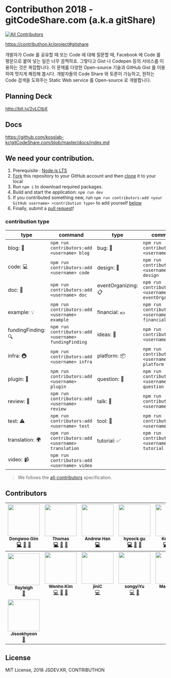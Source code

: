 # Contributhon 2018 - gitCodeShare.com (a.k.a gitShare)

[![All Contributors](https://img.shields.io/badge/all_contributors-15-orange.svg?style=flat-square)](#contributors)

https://contributhon.kr/project#gitshare

개발자가 Code 를 공유할 때 또는 Code 에 대해 질문할 때, Facebook 에 Code 를 평문으로 붙여 넣는 일은 너무 끔찍하죠. 그렇다고 Gist 나 Codepen 등의 서비스를 이용하는 것은 복잡합니다. 이 문제를 다양한 Open-source 기술과 GitHub Gist 를 이용하여 멋지게 해킹해 봅시다. 개발자들의 Code Share 와 토론이 가능하고, 원하는 Code 검색을 도와주는 Static Web service 를 Open-source 로 개발합니다.

## Planning Deck

http://bit.ly/2vLCtbX

## Docs

https://github.com/kosslab-kr/gitCodeShare.com/blob/master/docs/index.md

## We need your contribution.

1. Prerequisite : [Node.js LTS](https://nodejs.org/en/download/)
2. [Fork](https://help.github.com/articles/fork-a-repo/) this repository to your GitHub account and then [clone](https://help.github.com/articles/cloning-a-repository/) it to your local
3. Run `npm i` to download required packages.
4. Build and start the application: `npm run dev`
5. If you contributed something new, run `npm run contributors:add <your GitHub username> <contribution type>` to add yourself [below](#contributors)
6. Finally, submit a [pull request](https://help.github.com/articles/creating-a-pull-request-from-a-fork/)!

### contribution type

| type               | command                                              | type                | command                                               |
| ------------------ | ---------------------------------------------------- | ------------------- | ----------------------------------------------------- |
| blog: 📝           | `npm run contributors:add <username> blog`           | bug: 🐛             | `npm run contributors:add <username> bug`             |
| code: 💻           | `npm run contributors:add <username> code`           | design: 🎨          | `npm run contributors:add <username> design`          |
| doc: 📖            | `npm run contributors:add <username> doc`            | eventOrganizing: 📋 | `npm run contributors:add <username> eventOrganizing` |
| example: 💡        | `npm run contributors:add <username> example`        | financial: 💵       | `npm run contributors:add <username> financial`       |
| fundingFinding: 🔍 | `npm run contributors:add <username> fundingFinding` | ideas: 🤔           | `npm run contributors:add <username> ideas`           |
| infra: 🚇          | `npm run contributors:add <username> infra`          | platform: 📦        | `npm run contributors:add <username> platform`        |
| plugin: 🔌         | `npm run contributors:add <username> plugin`         | question: 💬        | `npm run contributors:add <username> question`        |
| review: 👀         | `npm run contributors:add <username> review`         | talk: 📢            | `npm run contributors:add <username> talk`            |
| test: ⚠️           | `npm run contributors:add <username> test`           | tool: 🔧            | `npm run contributors:add <username> tool`            |
| translation: 🌍    | `npm run contributors:add <username> translation`    | tutorial: ✅        | `npm run contributors:add <username> tutorial`        |
| video: 📹          | `npm run contributors:add <username> video`          |                     |                                                       |

> We follows the [all-contributors](https://github.com/kentcdodds/all-contributors) specification.

## Contributors

<!-- prettier-ignore-start -->
<!-- ALL-CONTRIBUTORS-LIST:START - Do not remove or modify this section -->
<!-- prettier-ignore -->
| [<img src="https://avatars0.githubusercontent.com/u/7310854?v=4" width="100px;"/><br /><sub><b>Dongwoo Gim</b></sub>](https://github.com/gimdongwoo)<br />[💻](https://github.com/jsdev.kr/gitcodeshare.com/commits?author=gimdongwoo "Code") [🔧](#tool-gimdongwoo "Tools") [🤔](#ideas-gimdongwoo "Ideas, Planning, & Feedback") | [<img src="https://avatars0.githubusercontent.com/u/5884902?v=4" width="100px;"/><br /><sub><b>Thomas</b></sub>](https://github.com/thomasJang)<br />[💻](https://github.com/jsdev.kr/gitcodeshare.com/commits?author=thomasJang "Code") [📖](https://github.com/jsdev.kr/gitcodeshare.com/commits?author=thomasJang "Documentation") [🤔](#ideas-thomasJang "Ideas, Planning, & Feedback") | [<img src="https://avatars1.githubusercontent.com/u/28615416?v=4" width="100px;"/><br /><sub><b>Andrew Han</b></sub>](http://github.com/umanking)<br />[💻](https://github.com/jsdev.kr/gitcodeshare.com/commits?author=umanking "Code") | [<img src="https://avatars3.githubusercontent.com/u/39560643?v=4" width="100px;"/><br /><sub><b>hyeock gu</b></sub>](https://github.com/Parkkkkk)<br />[💻](https://github.com/jsdev.kr/gitcodeshare.com/commits?author=Parkkkkk "Code") [👀](#review-Parkkkkk "Reviewed Pull Requests") [📖](https://github.com/jsdev.kr/gitcodeshare.com/commits?author=Parkkkkk "Documentation") | [<img src="https://avatars0.githubusercontent.com/u/18022843?v=4" width="100px;"/><br /><sub><b>Kelly Kim</b></sub>](https://github.com/aeei)<br />[💻](https://github.com/jsdev.kr/gitcodeshare.com/commits?author=aeei "Code") [📖](https://github.com/jsdev.kr/gitcodeshare.com/commits?author=aeei "Documentation") [⚠️](https://github.com/jsdev.kr/gitcodeshare.com/commits?author=aeei "Tests") | [<img src="https://avatars0.githubusercontent.com/u/7166022?v=4" width="100px;"/><br /><sub><b>young je</b></sub>](https://github.com/siosio34)<br />[👀](#review-siosio34 "Reviewed Pull Requests") | [<img src="https://avatars2.githubusercontent.com/u/18487241?v=4" width="100px;"/><br /><sub><b>Chris Yang</b></sub>](https://github.com/ysm0622)<br />[💻](https://github.com/jsdev.kr/gitcodeshare.com/commits?author=ysm0622 "Code") [👀](#review-ysm0622 "Reviewed Pull Requests") [🤔](#ideas-ysm0622 "Ideas, Planning, & Feedback") |
| :---: | :---: | :---: | :---: | :---: | :---: | :---: |
| [<img src="https://avatars2.githubusercontent.com/u/24822072?v=4" width="100px;"/><br /><sub><b>Rayleigh</b></sub>](http://rayleigh.xyz)<br />[📢](#talk-rjs1197 "Talks") | [<img src="https://avatars2.githubusercontent.com/u/18139217?v=4" width="100px;"/><br /><sub><b>Wonho Kim</b></sub>](https://github.com/likelionWonHo)<br />[💻](https://github.com/jsdev.kr/gitcodeshare.com/commits?author=likelionWonHo "Code") [📢](#talk-likelionWonHo "Talks") [💬](#question-likelionWonHo "Answering Questions") | [<img src="https://avatars1.githubusercontent.com/u/13125662?v=4" width="100px;"/><br /><sub><b>jiniC</b></sub>](https://github.com/jiniC)<br />[💻](https://github.com/jsdev.kr/gitcodeshare.com/commits?author=jiniC "Code") | [<img src="https://avatars0.githubusercontent.com/u/9947963?s=400&v=4" width="100px;"/><br /><sub><b>songyiYu</b></sub>](https://github.com/songyiYu)<br />[💻](https://github.com/jsdev.kr/gitcodeshare.com/commits?author=songyiYu "Code") [💬](#question-songyiYu "Answering Questions") | [<img src="https://avatars2.githubusercontent.com/u/20066452?v=4" width="100px;"/><br /><sub><b>Martin-Kim</b></sub>](http://blog.martinwork.co.kr/)<br />[💻](https://github.com/jsdev.kr/gitcodeshare.com/commits?author=MartinYounghoonKim "Code") | [<img src="https://avatars3.githubusercontent.com/u/32029784?v=4" width="100px;"/><br /><sub><b>uhh77</b></sub>](https://github.com/uhh77)<br />[💻](https://github.com/jsdev.kr/gitcodeshare.com/commits?author=uhh77 "Code") | [<img src="https://avatars1.githubusercontent.com/u/13275149?v=4" width="100px;"/><br /><sub><b>Jay Park</b></sub>](https://jaypark.io)<br />[💻](https://github.com/jsdev.kr/gitcodeshare.com/commits?author=jayjongcheolpark "Code") [👀](#review-jayjongcheolpark "Reviewed Pull Requests") [⚠️](https://github.com/jsdev.kr/gitcodeshare.com/commits?author=jayjongcheolpark "Tests") |
| [<img src="https://avatars3.githubusercontent.com/u/40913560?v=4" width="100px;"/><br /><sub><b>Jisookhyeon</b></sub>](https://github.com/Jisookhyeon)<br />[🎨](#design-Jisookhyeon "Design") |
<!-- ALL-CONTRIBUTORS-LIST:END -->
<!-- prettier-ignore-end -->

## License

MIT License, 2018 JSDEV.KR, CONTRIBUTHON
